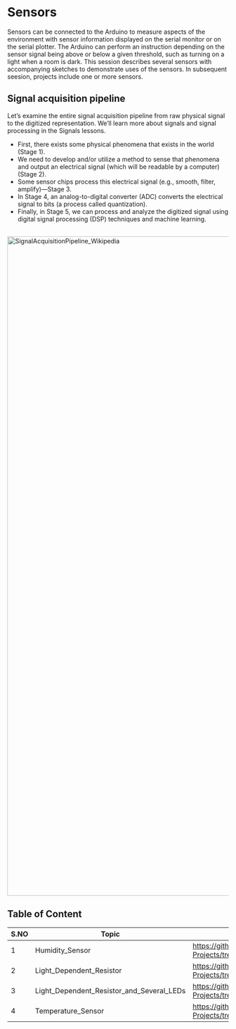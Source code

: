 # Sensors
Sensors can be connected to the Arduino to measure aspects of the environment with sensor information displayed on the serial monitor or on the serial plotter. The Arduino can perform an instruction depending 
on the sensor signal being above or below a given threshold, such as turning on a light when a room is dark. This session describes several sensors with accompanying sketches to demonstrate uses of the sensors. 
In subsequent seesion, projects include one or more sensors.

## Signal acquisition pipeline
Let’s examine the entire signal acquisition pipeline from raw physical signal to the digitized representation. We’ll learn more about signals and signal processing in the Signals lessons.
<br>

- First, there exists some physical phenomena that exists in the world (Stage 1).
- We need to develop and/or utilize a method to sense that phenomena and output an electrical signal (which will be readable by a computer) (Stage 2).
- Some sensor chips process this electrical signal (e.g., smooth, filter, amplify)—Stage 3.
- In Stage 4, an analog-to-digital converter (ADC) converts the electrical signal to bits (a process called quantization).
- Finally, in Stage 5, we can process and analyze the digitized signal using digital signal processing (DSP) techniques and machine learning.
<br>

<img width="1500" alt="SignalAcquisitionPipeline_Wikipedia" src="https://github.com/Ahtisham-Hussain/Chap01/assets/154002517/1a35924f-229c-4a14-9dc9-f8c206a2718a">

## Table of Content

| S.NO | Topic | Project Description |
|-|-|-|
| 1 | Humidity_Sensor | https://github.com/Ahtisham-Hussain/Arduino-Projects/tree/main/Sensors/Humidity_Sensor |
| 2 | Light_Dependent_Resistor | https://github.com/Ahtisham-Hussain/Arduino-Projects/tree/main/Sensors/Light_Dependent_Resistor |
| 3 | Light_Dependent_Resistor_and_Several_LEDs | https://github.com/Ahtisham-Hussain/Arduino-Projects/tree/main/Sensors/Light_Dependent_Resistor_and_Several_LEDs |
| 4 | Temperature_Sensor | https://github.com/Ahtisham-Hussain/Arduino-Projects/tree/main/Sensors/Temperature_Sensor |